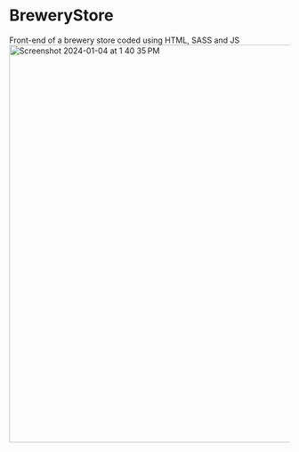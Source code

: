 # BreweryStore
Front-end of a brewery store coded using HTML, SASS and JS
<img width="715" alt="Screenshot 2024-01-04 at 1 40 35 PM" src="https://github.com/amir-laal-mousavi/BreweryStore/assets/79414475/33ce4b44-e306-4845-85d2-07b8f00f8878">
